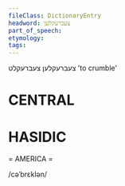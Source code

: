```yaml
---
fileClass: DictionaryEntry
headword: צעברעקלען
part_of_speech: 
etymology: 
tags: 
---
```

צעברעקלען
צעברעקלט
'to crumble'

CENTRAL
========

HASIDIC
=======
= AMERICA = 

/cəˈbrɛklən/